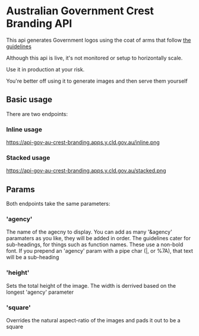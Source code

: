 
# Australian Government Crest Branding API

This api generates Government logos using the coat of arms that follow [the guidelines](https://beta.dta.gov.au/help-and-advice/guides-and-tools/requirements-australian-government-websites/branding)

Although this api is live, it's not monitored or setup to horizontally scale.

Use it in production at your risk.

You're better off using it to generate images and then serve them yourself

## Basic usage

There are two endpoints:

### Inline usage
https://api-gov-au-crest-branding.apps.y.cld.gov.au/inline.png


### Stacked usage
https://api-gov-au-crest-branding.apps.y.cld.gov.au/stacked.png


## Params
Both endpoints take the same parameters:

### 'agency'
The name of the agecny to display.
You can add as many '&agency' paramaters as you like, they will be added in order.
The guidelines cater for sub-headings, for things such as function names.
These use a non-bold font.
If you prepend an 'agency' param with a pipe char (|, or %7A), that text will be a sub-heading

### 'height'
Sets the total height of the image.
The width is derrived based on the longest 'agency' parameter

### 'square'
Overrides the natural aspect-ratio of the images and pads it out to be a square
